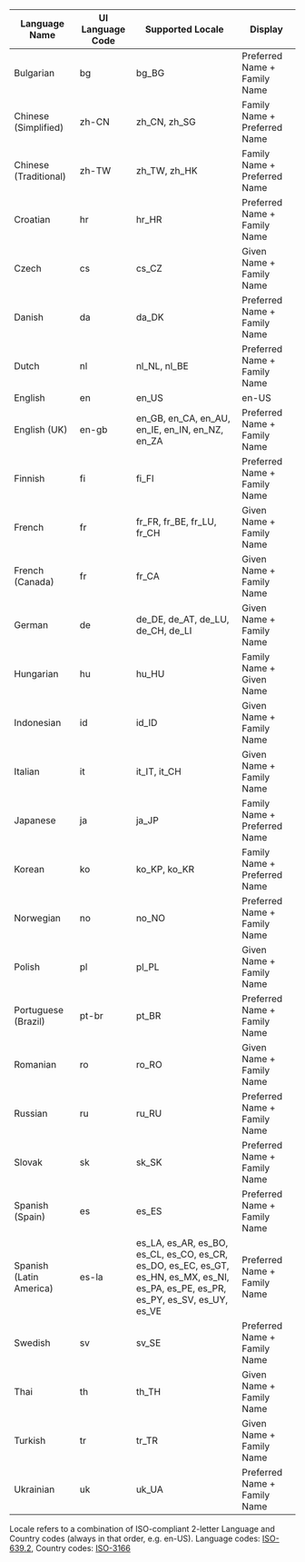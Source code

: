 Language Name|UI Language Code|Supported Locale|Display
--|--|--|--
Bulgarian|bg|bg_BG|Preferred Name + Family Name
Chinese (Simplified)|zh-CN|zh_CN, zh_SG|Family Name + Preferred Name 
Chinese (Traditional)|zh-TW|zh_TW, zh_HK|Family Name + Preferred Name
Croatian|hr|hr_HR|Preferred Name + Family Name
Czech|cs|cs_CZ|Given Name + Family Name
Danish|da|da_DK|Preferred Name + Family Name
Dutch|nl|nl_NL, nl_BE|Preferred Name + Family Name
English|en|en_US|en-US|Preferred Name + Family Name
English (UK)|en-gb|en_GB, en_CA, en_AU, en_IE, en_IN, en_NZ, en_ZA|Preferred Name + Family Name
Finnish|fi|fi_FI|Preferred Name + Family Name
French|fr|fr_FR, fr_BE, fr_LU, fr_CH|Given Name + Family Name
French (Canada)|fr|fr_CA|Given Name + Family Name
German|de|de_DE, de_AT, de_LU, de_CH, de_LI|Given Name + Family Name
Hungarian|hu|hu_HU|Family Name + Given Name 
Indonesian|id|id_ID|Given Name + Family Name
Italian|it|it_IT, it_CH|Given Name + Family Name
Japanese|ja|ja_JP|Family Name + Preferred Name
Korean|ko|ko_KP, ko_KR|Family Name + Preferred Name
Norwegian|no|no_NO|Preferred Name + Family Name
Polish|pl|pl_PL|Given Name + Family Name
Portuguese (Brazil)|pt-br|pt_BR|Preferred Name + Family Name
Romanian|ro|ro_RO|Given Name + Family Name
Russian|ru|ru_RU|Preferred Name + Family Name
Slovak|sk|sk_SK|Preferred Name + Family Name
Spanish (Spain)|es|es_ES|Preferred Name + Family Name
Spanish (Latin America)|es-la|es_LA, es_AR, es_BO, es_CL, es_CO, es_CR, es_DO, es_EC, es_GT, es_HN, es_MX, es_NI, es_PA, es_PE, es_PR, es_PY, es_SV, es_UY, es_VE|Preferred Name + Family Name
Swedish|sv|sv_SE|Preferred Name + Family Name 
Thai|th|th_TH|Given Name + Family Name
Turkish|tr|tr_TR|Given Name + Family Name
Ukrainian|uk|uk_UA|Preferred Name + Family Name

Locale refers to a combination of ISO-compliant 2-letter Language and Country codes (always in that order, e.g. en-US). Language codes: [ISO-639.2](https://www.iso.org/iso-639-language-code), Country codes: [ISO-3166](https://www.iso.org/iso-3166-country-codes.html)
